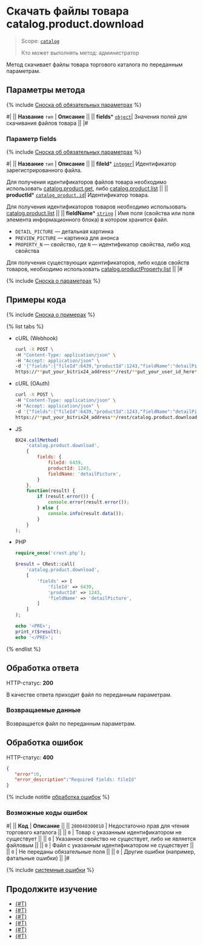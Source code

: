# Скачать файлы товара catalog.product.download

> Scope: [`catalog`](../../scopes/permissions.md)
>
> Кто может выполнять метод: администратор

Метод скачивает файлы товара торгового каталога по переданным параметрам.

## Параметры метода

{% include [Сноска об обязательных параметрах](../../../_includes/required.md) %}

#|
|| **Название**
`тип` | **Описание** ||
|| **fields*** 
 [`object`](../../data-types.md)| Значения полей для скачивания файлов товара ||
|#

### Параметр fields

{% include [Сноска об обязательных параметрах](../../../_includes/required.md) %}

#|
|| **Название**
`тип` | **Описание** ||
|| **fileId*** 
 [`integer`](../../data-types.md)| Идентификатор зарегистрированного файла.

Для получения идентификаторов файлов товара необходимо использовать [catalog.product.get](./catalog-product-get.md), либо [catalog.product.list](./catalog-product-list.md)
 ||
|| **productId*** 
 [`catalog_product.id`](../data-types.md#catalog_product)| Идентификатор товара.

Для получения идентификаторов товаров необходимо использовать [catalog.product.list](./catalog-product-list.md)
 ||
|| **fieldName*** 
[`string`](../../data-types.md) | Имя поля (свойства или поля элемента информационного блока) в котором хранится файл.

- `DETAIL_PICTURE` — детальная картинка
- `PREVIEW_PICTURE` — картинка для анонса
- `PROPERTY_N` — свойство, где `N` — идентификатор свойства, либо код свойства

Для получения существующих идентификаторов, либо кодов свойств товаров, необходимо использовать [catalog.productProperty.list](../product-property/catalog-product-property-list.md)
 ||
|#

{% include [Сноска о параметрах](../../../_includes/required.md) %}

## Примеры кода

{% include [Сноска о примерах](../../../_includes/examples.md) %}

{% list tabs %}

- cURL (Webhook)

    ```bash
    curl -X POST \
    -H "Content-Type: application/json" \
    -H "Accept: application/json" \
    -d '{"fields":{"fileId":6439,"productId":1243,"fieldName":"detailPicture"}}' \
    https://**put_your_bitrix24_address**/rest/**put_your_user_id_here**/**put_your_webhook_here**/catalog.product.download
    ```

- cURL (OAuth)

    ```bash
    curl -X POST \
    -H "Content-Type: application/json" \
    -H "Accept: application/json" \
    -d '{"fields":{"fileId":6439,"productId":1243,"fieldName":"detailPicture"},"auth":"**put_access_token_here**"}' \
    https://**put_your_bitrix24_address**/rest/catalog.product.download
    ```

- JS

    ```js
    BX24.callMethod(
        'catalog.product.download',
        {
            fields: {
                fileId: 6439,
                productId: 1243,
                fieldName: 'detailPicture',
            }
        },
        function(result) {
            if (result.error()) {
                console.error(result.error());
            } else {
                console.info(result.data());
            }
        }
    );
    ```

- PHP

    ```php
    require_once('crest.php');

    $result = CRest::call(
        'catalog.product.download',
        [
            'fields' => [
                'fileId' => 6439,
                'productId' => 1243,
                'fieldName' => 'detailPicture',
            ]
        ]
    );

    echo '<PRE>';
    print_r($result);
    echo '</PRE>';
    ```

{% endlist %}

## Обработка ответа

HTTP-статус: **200**

В качестве ответа приходит файл по переданным параметрам.

### Возвращаемые данные

Возвращается файл по переданным параметрам.

## Обработка ошибок

HTTP-статус: **400**

```json
{	
   "error":0,
   "error_description":"Required fields: fileId"
}
```

{% include notitle [обработка ошибок](../../../_includes/error-info.md) %}

### Возможные коды ошибок

#|
|| **Код** | **Описание** ||
|| `200040300010` | Недостаточно прав для чтения торгового каталога ||
|| `0` | Товар с указанным идентификатором не существует ||
|| `0` | Указанное свойство не существует, либо не является файловым ||
|| `0` | Файл с указанным идентификатором не существует ||
|| `0` | Не переданы обязательные поля ||
|| `0` | Другие ошибки (например, фатальные ошибки) ||
|#

{% include [системные ошибки](../../../_includes/system-errors.md) %}

## Продолжите изучение 

- [{#T}](./catalog-product-add.md)
- [{#T}](./catalog-product-update.md)
- [{#T}](./catalog-product-get.md)
- [{#T}](./catalog-product-list.md)
- [{#T}](./catalog-product-delete.md)
- [{#T}](./catalog-product-get-fields-by-filter.md)
